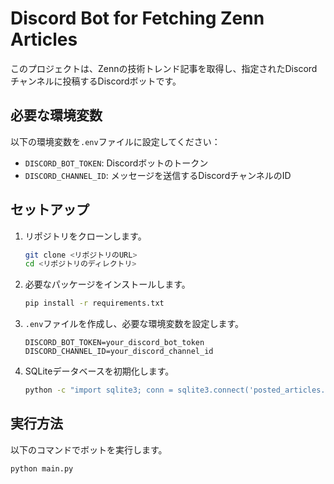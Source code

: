# Discord Bot for Fetching Zenn Articles

このプロジェクトは、Zennの技術トレンド記事を取得し、指定されたDiscordチャンネルに投稿するDiscordボットです。

## 必要な環境変数

以下の環境変数を`.env`ファイルに設定してください：

- `DISCORD_BOT_TOKEN`: Discordボットのトークン
- `DISCORD_CHANNEL_ID`: メッセージを送信するDiscordチャンネルのID

## セットアップ

1. リポジトリをクローンします。
    ```sh
    git clone <リポジトリのURL>
    cd <リポジトリのディレクトリ>
    ```

2. 必要なパッケージをインストールします。
    ```sh
    pip install -r requirements.txt
    ```

3. `.env`ファイルを作成し、必要な環境変数を設定します。
    ```env
    DISCORD_BOT_TOKEN=your_discord_bot_token
    DISCORD_CHANNEL_ID=your_discord_channel_id
    ```

4. SQLiteデータベースを初期化します。
    ```sh
    python -c "import sqlite3; conn = sqlite3.connect('posted_articles.db'); c = conn.cursor(); c.execute('''CREATE TABLE IF NOT EXISTS articles (id TEXT PRIMARY KEY)'''); conn.commit(); conn.close()"
    ```

## 実行方法

以下のコマンドでボットを実行します。
```sh
python main.py